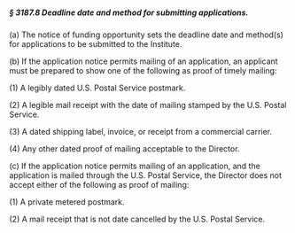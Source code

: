 ##### § 3187.8 Deadline date and method for submitting applications. #####

(a) The notice of funding opportunity sets the deadline date and method(s) for applications to be submitted to the Institute.

(b) If the application notice permits mailing of an application, an applicant must be prepared to show one of the following as proof of timely mailing:

(1) A legibly dated U.S. Postal Service postmark.

(2) A legible mail receipt with the date of mailing stamped by the U.S. Postal Service.

(3) A dated shipping label, invoice, or receipt from a commercial carrier.

(4) Any other dated proof of mailing acceptable to the Director.

(c) If the application notice permits mailing of an application, and the application is mailed through the U.S. Postal Service, the Director does not accept either of the following as proof of mailing:

(1) A private metered postmark.

(2) A mail receipt that is not date cancelled by the U.S. Postal Service.